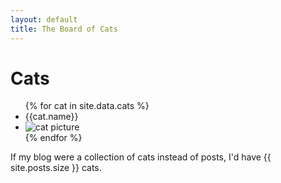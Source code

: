 ```yaml
---
layout: default
title: The Board of Cats
---
```


<div class="home">
  
  <h1 class="page-heading">Cats</h1>
<ul>
{% for cat in site.data.cats %}
  <li>{{cat.name}}</li>
  <li><img src="{{cat.picture}}" alt="cat picture"></li>
{% endfor %}
</ul>
  <p>If my blog were a collection of cats instead of posts, I'd have {{ site.posts.size }} cats.

  </p>




</div>